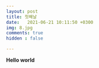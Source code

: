 ```yaml
---
layout: post
title: 첫째날
date:   2021-06-21 10:11:50 +0300
img: 8.jpg
comments: true
hidden : false

---
```

**Hello world**




